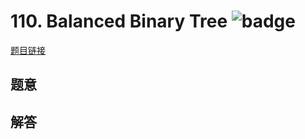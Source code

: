 # 110. Balanced Binary Tree ![badge](https://img.shields.io/badge/-easy-green?style=flat-square)

[题目链接](https://leetcode.com/problems/balanced-binary-tree)

## 题意

## 解答

